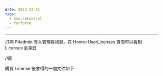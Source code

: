 ```yaml
---
date: 2023-12-21
tags:
  - SourceControl
  - Perforce
---
```

---
打開 P4admin 登入管理員帳號，在 Home>UserLicenses 頁面可以看到 Licenses 到期日

//圖

購買 License 後會得的一個文件如下
